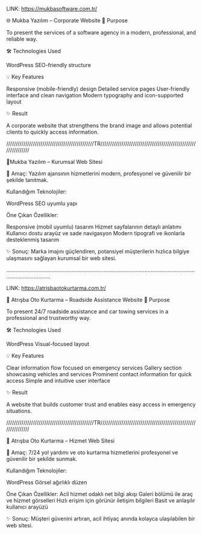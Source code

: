 LINK:  https://mukbasoftware.com.tr/

🌐 Mukba Yazılım – Corporate Website
📍 Purpose

To present the services of a software agency in a modern, professional, and reliable way.

🛠️ Technologies Used

WordPress
SEO-friendly structure

💡 Key Features

Responsive (mobile-friendly) design
Detailed service pages
User-friendly interface and clean navigation
Modern typography and icon-supported layout

✨ Result

A corporate website that strengthens the brand image and allows potential clients to quickly access information.


//////////////////////////////////////////////TR//////////////////////////////////////////////////////////////


🔹Mukba Yazılım – Kurumsal Web Sitesi

📍 Amaç: Yazılım ajansının hizmetlerini modern, profesyonel ve güvenilir bir şekilde tanıtmak.

Kullandığım Teknolojiler:

WordPress
SEO uyumlu yapı

Öne Çıkan Özellikler:

Responsive (mobil uyumlu) tasarım
Hizmet sayfalarının detaylı anlatımı
Kullanıcı dostu arayüz ve sade navigasyon
Modern tipografi ve ikonlarla desteklenmiş tasarım

✨ Sonuç: Marka imajını güçlendiren, potansiyel müşterilerin hızlıca bilgiye ulaşmasını sağlayan kurumsal bir web sitesi.


.........................................................................................................................................................


LINK:  https://atrisbaotokurtarma.com.tr/

🚗 Atrışba Oto Kurtarma – Roadside Assistance Website
📍 Purpose

To present 24/7 roadside assistance and car towing services in a professional and trustworthy way.

🛠️ Technologies Used

WordPress
Visual-focused layout

💡 Key Features

Clear information flow focused on emergency services
Gallery section showcasing vehicles and services
Prominent contact information for quick access
Simple and intuitive user interface

✨ Result

A website that builds customer trust and enables easy access in emergency situations.


//////////////////////////////////////////////TR//////////////////////////////////////////////////////////////


🔹 Atrışba Oto Kurtarma – Hizmet Web Sitesi

📍 Amaç: 7/24 yol yardımı ve oto kurtarma hizmetlerini profesyonel ve güvenilir bir şekilde sunmak.

Kullandığım Teknolojiler:

WordPress
Görsel ağırlıklı düzen

Öne Çıkan Özellikler:
Acil hizmet odaklı net bilgi akışı
Galeri bölümü ile araç ve hizmet görselleri
Hızlı erişim için görünür iletişim bilgileri
Basit ve anlaşılır kullanıcı arayüzü

✨ Sonuç: Müşteri güvenini artıran, acil ihtiyaç anında kolayca ulaşılabilen bir web sitesi.

